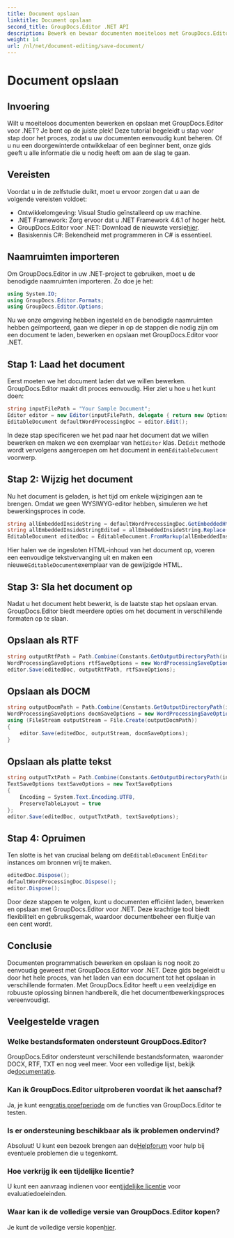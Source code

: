 ```yaml
---
title: Document opslaan
linktitle: Document opslaan
second_title: GroupDocs.Editor .NET API
description: Bewerk en bewaar documenten moeiteloos met GroupDocs.Editor voor .NET. Deze stapsgewijze handleiding vereenvoudigt het proces voor ontwikkelaars.
weight: 14
url: /nl/net/document-editing/save-document/
---
```


# Document opslaan

## Invoering
Wilt u moeiteloos documenten bewerken en opslaan met GroupDocs.Editor voor .NET? Je bent op de juiste plek! Deze tutorial begeleidt u stap voor stap door het proces, zodat u uw documenten eenvoudig kunt beheren. Of u nu een doorgewinterde ontwikkelaar of een beginner bent, onze gids geeft u alle informatie die u nodig heeft om aan de slag te gaan.
## Vereisten
Voordat u in de zelfstudie duikt, moet u ervoor zorgen dat u aan de volgende vereisten voldoet:
- Ontwikkelomgeving: Visual Studio geïnstalleerd op uw machine.
- .NET Framework: Zorg ervoor dat u .NET Framework 4.6.1 of hoger hebt.
-  GroupDocs.Editor voor .NET: Download de nieuwste versie[hier](https://releases.groupdocs.com/editor/net/).
- Basiskennis C#: Bekendheid met programmeren in C# is essentieel.
## Naamruimten importeren
Om GroupDocs.Editor in uw .NET-project te gebruiken, moet u de benodigde naamruimten importeren. Zo doe je het:
```csharp
using System.IO;
using GroupDocs.Editor.Formats;
using GroupDocs.Editor.Options;
```
Nu we onze omgeving hebben ingesteld en de benodigde naamruimten hebben geïmporteerd, gaan we dieper in op de stappen die nodig zijn om een document te laden, bewerken en opslaan met GroupDocs.Editor voor .NET.
## Stap 1: Laad het document
Eerst moeten we het document laden dat we willen bewerken. GroupDocs.Editor maakt dit proces eenvoudig. Hier ziet u hoe u het kunt doen:

```csharp
string inputFilePath = "Your Sample Document";
Editor editor = new Editor(inputFilePath, delegate { return new Options.WordProcessingLoadOptions(); });
EditableDocument defaultWordProcessingDoc = editor.Edit();
```
 In deze stap specificeren we het pad naar het document dat we willen bewerken en maken we een exemplaar van het`Editor` klas. De`Edit` methode wordt vervolgens aangeroepen om het document in een`EditableDocument` voorwerp.
## Stap 2: Wijzig het document
Nu het document is geladen, is het tijd om enkele wijzigingen aan te brengen. Omdat we geen WYSIWYG-editor hebben, simuleren we het bewerkingsproces in code.

```csharp
string allEmbeddedInsideString = defaultWordProcessingDoc.GetEmbeddedHtml();
string allEmbeddedInsideStringEdited = allEmbeddedInsideString.Replace("Subtitle", "Edited subtitle");
EditableDocument editedDoc = EditableDocument.FromMarkup(allEmbeddedInsideStringEdited, null);
```
 Hier halen we de ingesloten HTML-inhoud van het document op, voeren een eenvoudige tekstvervanging uit en maken een nieuwe`EditableDocument`exemplaar van de gewijzigde HTML.
## Stap 3: Sla het document op
Nadat u het document hebt bewerkt, is de laatste stap het opslaan ervan. GroupDocs.Editor biedt meerdere opties om het document in verschillende formaten op te slaan.
## Opslaan als RTF
```csharp
string outputRtfPath = Path.Combine(Constants.GetOutputDirectoryPath(inputFilePath), "editedDoc.rtf");
WordProcessingSaveOptions rtfSaveOptions = new WordProcessingSaveOptions(WordProcessingFormats.Rtf);
editor.Save(editedDoc, outputRtfPath, rtfSaveOptions);
```
## Opslaan als DOCM
```csharp
string outputDocmPath = Path.Combine(Constants.GetOutputDirectoryPath(inputFilePath), "editedDoc.docm");
WordProcessingSaveOptions docmSaveOptions = new WordProcessingSaveOptions(WordProcessingFormats.Docm);
using (FileStream outputStream = File.Create(outputDocmPath))
{
    editor.Save(editedDoc, outputStream, docmSaveOptions);
}
```
## Opslaan als platte tekst
```csharp
string outputTxtPath = Path.Combine(Constants.GetOutputDirectoryPath(inputFilePath), "editedDoc.txt");
TextSaveOptions textSaveOptions = new TextSaveOptions
{
    Encoding = System.Text.Encoding.UTF8,
    PreserveTableLayout = true
};
editor.Save(editedDoc, outputTxtPath, textSaveOptions);
```
## Stap 4: Opruimen
 Ten slotte is het van cruciaal belang om de`EditableDocument` En`Editor` instances om bronnen vrij te maken.
```csharp
editedDoc.Dispose();
defaultWordProcessingDoc.Dispose();
editor.Dispose();
```
Door deze stappen te volgen, kunt u documenten efficiënt laden, bewerken en opslaan met GroupDocs.Editor voor .NET. Deze krachtige tool biedt flexibiliteit en gebruiksgemak, waardoor documentbeheer een fluitje van een cent wordt.
## Conclusie
Documenten programmatisch bewerken en opslaan is nog nooit zo eenvoudig geweest met GroupDocs.Editor voor .NET. Deze gids begeleidt u door het hele proces, van het laden van een document tot het opslaan in verschillende formaten. Met GroupDocs.Editor heeft u een veelzijdige en robuuste oplossing binnen handbereik, die het documentbewerkingsproces vereenvoudigt.
## Veelgestelde vragen
### Welke bestandsformaten ondersteunt GroupDocs.Editor?
GroupDocs.Editor ondersteunt verschillende bestandsformaten, waaronder DOCX, RTF, TXT en nog veel meer. Voor een volledige lijst, bekijk de[documentatie](https://tutorials.groupdocs.com/editor/net/).
### Kan ik GroupDocs.Editor uitproberen voordat ik het aanschaf?
 Ja, je kunt een[gratis proefperiode](https://releases.groupdocs.com/) om de functies van GroupDocs.Editor te testen.
### Is er ondersteuning beschikbaar als ik problemen ondervind?
 Absoluut! U kunt een bezoek brengen aan de[Helpforum](https://forum.groupdocs.com/c/editor/20) voor hulp bij eventuele problemen die u tegenkomt.
### Hoe verkrijg ik een tijdelijke licentie?
 U kunt een aanvraag indienen voor een[tijdelijke licentie](https://purchase.groupdocs.com/temporary-license/) voor evaluatiedoeleinden.
### Waar kan ik de volledige versie van GroupDocs.Editor kopen?
 Je kunt de volledige versie kopen[hier](https://purchase.groupdocs.com/buy).